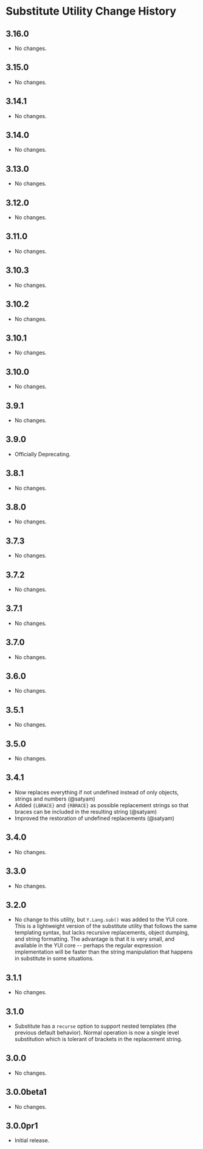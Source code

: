 Substitute Utility Change History
=================================

3.16.0
------

* No changes.

3.15.0
------

* No changes.

3.14.1
------

* No changes.

3.14.0
------

* No changes.

3.13.0
------

* No changes.

3.12.0
------

* No changes.

3.11.0
------

* No changes.

3.10.3
------

* No changes.

3.10.2
------

* No changes.

3.10.1
------

* No changes.

3.10.0
------

* No changes.

3.9.1
-----

* No changes.

3.9.0
-----

* Officially Deprecating.

3.8.1
-----

* No changes.

3.8.0
-----

* No changes.

3.7.3
-----

* No changes.

3.7.2
-----

* No changes.

3.7.1
-----

* No changes.

3.7.0
-----

* No changes.

3.6.0
-----

* No changes.

3.5.1
-----

* No changes.

3.5.0
-----

* No changes.

3.4.1
-----

  * Now replaces everything if not undefined instead of only objects,
    strings and numbers (@satyam)
  * Added `{LBRACE}` and `{RBRACE}` as possible replacement strings so that
    braces can be included in the resulting string (@satyam)
  * Improved the restoration of undefined replacements (@satyam)

3.4.0
-----

  * No changes.

3.3.0
-----

  * No changes.

3.2.0
-----

  * No change to this utility, but `Y.Lang.sub()` was added to the YUI core.
    This is a lightweight version of the substitute utility that follows the
    same templating syntax, but lacks recursive replacements, object dumping,
    and string formatting. The advantage is that it is very small, and available
    in the YUI core -- perhaps the regular expression implementation will be
    faster than the string manipulation that happens in substitute in some
    situations.

3.1.1
-----

  * No changes.

3.1.0
-----

  * Substitute has a `recurse` option to support nested templates (the previous
    default behavior). Normal operation is now a single level substitution
    which is tolerant of brackets in the replacement string.

3.0.0
-----

  * No changes.

3.0.0beta1
----------

  * No changes.

3.0.0pr1
--------

  * Initial release.
